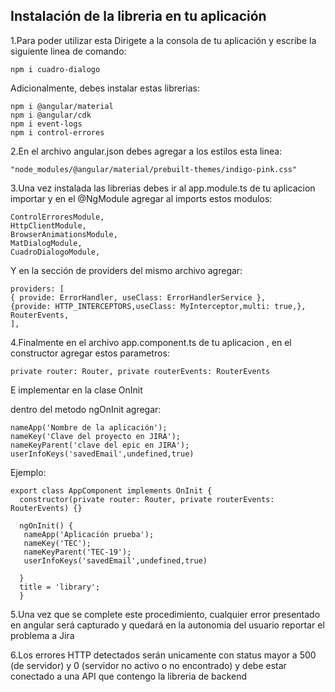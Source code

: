 ## Instalación de la libreria en tu aplicación

1.Para poder utilizar esta Dirigete a la consola de tu aplicación y escribe la siguiente linea de comando:

    npm i cuadro-dialogo

Adicionalmente, debes instalar estas librerias:

    npm i @angular/material
    npm i @angular/cdk
    npm i event-logs
    npm i control-errores

2.En el archivo angular.json debes agregar a los estilos esta linea:

    "node_modules/@angular/material/prebuilt-themes/indigo-pink.css"

3.Una vez instalada las librerias debes ir al app.module.ts de tu aplicacion importar y en el @NgModule agregar al imports estos modulos:

    ControlErroresModule,
    HttpClientModule,
    BrowserAnimationsModule,
    MatDialogModule,
    CuadroDialogoModule,

Y en la sección de providers del mismo archivo agregar:

    providers: [
    { provide: ErrorHandler, useClass: ErrorHandlerService },
    {provide: HTTP_INTERCEPTORS,useClass: MyInterceptor,multi: true,},
    RouterEvents,
    ],

4.Finalmente en el archivo app.component.ts de tu aplicacion , en el constructor agregar estos parametros:

    private router: Router, private routerEvents: RouterEvents

E implementar en la clase OnInit

dentro del metodo ngOnInit agregar:

    nameApp('Nombre de la aplicación');
    nameKey('Clave del proyecto en JIRA');
    nameKeyParent('clave del epic en JIRA');
    userInfoKeys('savedEmail',undefined,true)

Ejemplo:

    export class AppComponent implements OnInit {
      constructor(private router: Router, private routerEvents: RouterEvents) {}

      ngOnInit() {
       nameApp('Aplicación prueba');
       nameKey('TEC');
       nameKeyParent('TEC-19');
       userInfoKeys('savedEmail',undefined,true)

      }
      title = 'library';
      }

5.Una vez que se complete este procedimiento, cualquier error presentado en angular será capturado y quedará en la autonomia del usuario reportar el problema a Jira

6.Los errores HTTP detectados serán unicamente con status mayor a 500 (de servidor) y 0 (servidor no activo o no encontrado) y debe estar conectado a una API que contengo la libreria de backend
